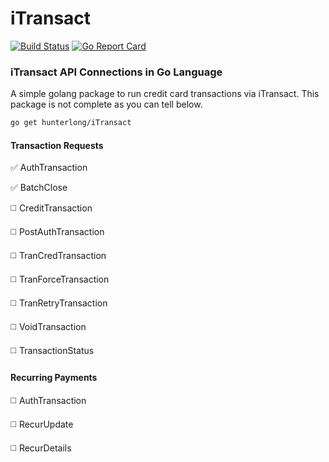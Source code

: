 # iTransact
[![Build Status](https://travis-ci.org/hunterlong/iTransact.svg?branch=master)](https://travis-ci.org/hunterlong/iTransact) [![Go Report Card](https://goreportcard.com/badge/github.com/hunterlong/iTransact)](https://goreportcard.com/report/github.com/hunterlong/iTransact)
### iTransact API Connections in Go Language
A simple golang package to run credit card transactions via iTransact. This package is not complete as you can tell below.

```bash
go get hunterlong/iTransact
```


#### Transaction Requests

:white_check_mark: AuthTransaction

:white_check_mark: BatchClose

:white_medium_square: CreditTransaction

:white_medium_square: PostAuthTransaction

:white_medium_square: TranCredTransaction

:white_medium_square: TranForceTransaction

:white_medium_square: TranRetryTransaction

:white_medium_square: VoidTransaction

:white_medium_square: TransactionStatus

#### Recurring Payments
:white_medium_square: AuthTransaction

:white_medium_square: RecurUpdate

:white_medium_square: RecurDetails

